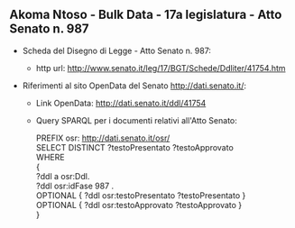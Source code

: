 ## Akoma Ntoso - Bulk Data - 17a legislatura - Atto Senato n. 987 ##

* Scheda del Disegno di Legge - Atto Senato n. 987:
	* http url: http://www.senato.it/leg/17/BGT/Schede/Ddliter/41754.htm

* Riferimenti al sito OpenData del Senato http://dati.senato.it/:
	* Link OpenData: http://dati.senato.it/ddl/41754
	* Query SPARQL per i documenti relativi all'Atto Senato:

        PREFIX osr: <http://dati.senato.it/osr/>  
		SELECT DISTINCT ?testoPresentato ?testoApprovato  
		WHERE  
		{  
		    ?ddl a osr:Ddl.  
		    ?ddl osr:idFase 987 .  
		    OPTIONAL { ?ddl osr:testoPresentato ?testoPresentato }  
		    OPTIONAL { ?ddl osr:testoApprovato ?testoApprovato }  
		}
		